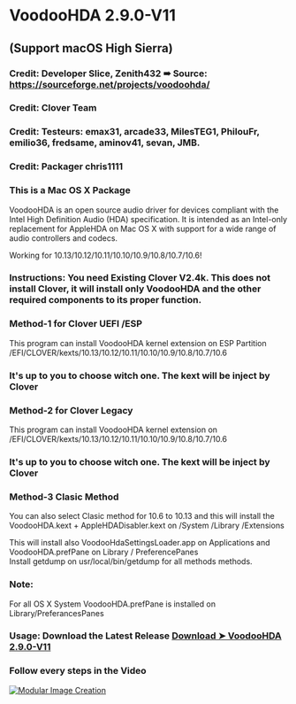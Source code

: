 # VoodooHDA 2.9.0-V11 
## (Support macOS High Sierra) 

### Credit: Developer Slice, Zenith432 ➠ Source: https://sourceforge.net/projects/voodoohda/
### Credit: Clover Team
### Credit: Testeurs: emax31, arcade33, MilesTEG1, PhilouFr, emilio36, fredsame, aminov41, sevan, JMB. 
### Credit: Packager chris1111

### This is a Mac OS X Package

VoodooHDA is an open source audio driver for devices compliant with the Intel High Definition Audio (HDA) specification.
It is intended as an Intel-only replacement for AppleHDA on Mac OS X with support for a wide range of audio controllers and codecs.
 
Working for 10.13/10.12/10.11/10.10/10.9/10.8/10.7/10.6!  


### Instructions: You need Existing Clover V2.4k. This does not install Clover, it will install only VoodooHDA and the other required components to its proper function.

### Method-1 for Clover UEFI /ESP
This program can install VoodooHDA kernel extension on ESP Partition /EFI/CLOVER/kexts/10.13/10.12/10.11/10.10/10.9/10.8/10.7/10.6
### It's up to you to choose witch one. The kext will be inject by Clover

### Method-2 for Clover Legacy
This program can install VoodooHDA kernel extension on /EFI/CLOVER/kexts/10.13/10.12/10.11/10.10/10.9/10.8/10.7/10.6
### It's up to you to choose witch one. The kext will be inject by Clover


### Method-3 Clasic Method
You can also select Clasic method for 10.6 to 10.13
and this will install the VoodooHDA.kext + AppleHDADisabler.kext on /System /Library /Extensions

This will install also VoodooHdaSettingsLoader.app
on Applications and VoodooHDA.prefPane on Library / PreferencePanes  
Install getdump on usr/local/bin/getdump for all methods methods.

### Note:
For all OS X System VoodooHDA.prefPane is installed on Library/PreferancesPanes
### Usage: Download the Latest Release [Download ➤ VoodooHDA 2.9.0-V11 ](https://github.com/chris1111/VoodooHDA-2.9.0-Clover-V11/releases/tag/V11)

### Follow every steps in the Video

[![Modular Image Creation](https://i62.servimg.com/u/f62/18/50/18/69/frame-10.jpg)](https://youtu.be/KmpV0wFk3mo)